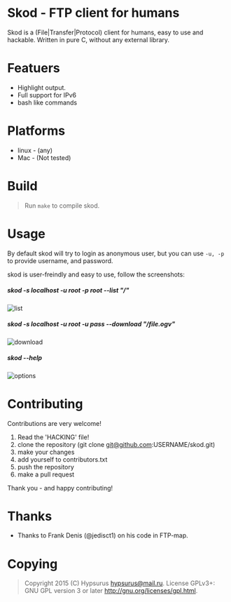 Skod - FTP client for humans
=============================

Skod is a (File|Transfer|Protocol) client for humans, easy to use and hackable.
Written in pure C, without any external library.

Featuers
==========

* Highlight output.
* Full support for IPv6
* bash like commands

Platforms
==========

* linux - (any)
* Mac   - (Not tested)

Build
======

> Run `make` to compile skod.

Usage
=======

By default skod will try to login as anonymous user,
but you can use `-u, -p` to provide username, and password.

skod is user-freindly and easy to use, follow the screenshots:

##### skod -s localhost -u root -p root --list "/"

![list](https://github.com/Hypsurus/skod/wiki/screenshots/skod_list.png)

#####  skod -s localhost -u root -u pass --download "/file.ogv"

![download](https://github.com/Hypsurus/skod/wiki/screenshots/skod_download.png)

##### skod --help

![options](https://github.com/Hypsurus/skod/wiki/screenshots/skod_options.png)


Contributing
=============

Contributions are very welcome!

1. Read the 'HACKING' file!
2. clone the repository (git clone git@github.com:USERNAME/skod.git)
3. make your changes
5. add yourself to contributors.txt
4. push the repository
5. make a pull request

Thank you - and happy contributing!

Thanks
=======

* Thanks to Frank Denis (@jedisct1) on his code in FTP-map.

Copying
========

> Copyright 2015 (C) Hypsurus <hypsurus@mail.ru>.
> License GPLv3+: GNU GPL version 3 or later <http://gnu.org/licenses/gpl.html>.
